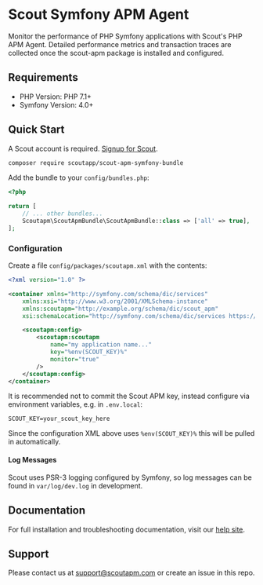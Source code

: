 # Scout Symfony APM Agent

Monitor the performance of PHP Symfony applications with Scout's PHP APM Agent.
Detailed performance metrics and transaction traces are collected once the scout-apm package is installed and configured.

## Requirements

* PHP Version: PHP 7.1+
* Symfony Version: 4.0+

## Quick Start

A Scout account is required. [Signup for Scout](https://scoutapm.com/users/sign_up).

```bash
composer require scoutapp/scout-apm-symfony-bundle
```

Add the bundle to your `config/bundles.php`:

```php
<?php

return [
    // ... other bundles...
    Scoutapm\ScoutApmBundle\ScoutApmBundle::class => ['all' => true],
];
```

### Configuration

Create a file `config/packages/scoutapm.xml` with the contents:

```xml
<?xml version="1.0" ?>

<container xmlns="http://symfony.com/schema/dic/services"
    xmlns:xsi="http://www.w3.org/2001/XMLSchema-instance"
    xmlns:scoutapm="http://example.org/schema/dic/scout_apm"
    xsi:schemaLocation="http://symfony.com/schema/dic/services https://symfony.com/schema/dic/services/services-1.0.xsd">

    <scoutapm:config>
        <scoutapm:scoutapm
            name="my application name..."
            key="%env(SCOUT_KEY)%"
            monitor="true"
        />
    </scoutapm:config>
</container>
```

It is recommended not to commit the Scout APM key, instead configure via environment variables, e.g. in `.env.local`:

```
SCOUT_KEY=your_scout_key_here
```

Since the configuration XML above uses `%env(SCOUT_KEY)%` this will be pulled in automatically.

#### Log Messages

Scout uses PSR-3 logging configured by Symfony, so log messages can be found in `var/log/dev.log` in development.

## Documentation

For full installation and troubleshooting documentation, visit our [help site](https://docs.scoutapm.com/#symfony).

## Support

Please contact us at support@scoutapm.com or create an issue in this repo.
